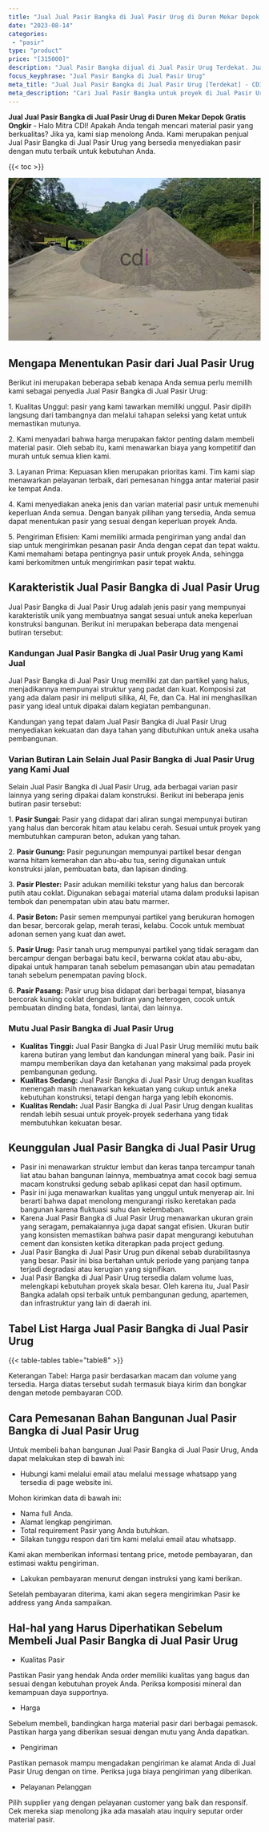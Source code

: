 ```yaml
---
title: "Jual Jual Pasir Bangka di Jual Pasir Urug di Duren Mekar Depok Gratis Ongkir"
date: "2023-08-14"
categories:
 - "pasir"
type: "product"
price: "[315000]"
description: "Jual Pasir Bangka dijual di Jual Pasir Urug Terdekat. Jual Pasir Bangka ini sering digunakan dalam proyek konstruksi sebagai material adukan yang berkualitas dan halus. Hubungi kami untuk informasi lebih lanjut."
focus_keyphrase: "Jual Pasir Bangka di Jual Pasir Urug"
meta_title: "Jual Jual Pasir Bangka di Jual Pasir Urug [Terdekat] - CDI"
meta_description: "Cari Jual Pasir Bangka untuk proyek di Jual Pasir Urug? Kami menawarkan Jual Pasir Bangka berkualitas untuk bahan campuran. Dapatkan penawaran terbaik sekarang."
---
```


**Jual Jual Pasir Bangka di Jual Pasir Urug di Duren Mekar Depok Gratis Ongkir** - Halo Mitra CDI! Apakah Anda tengah mencari material pasir yang berkualitas? Jika ya, kami siap menolong Anda. Kami merupakan penjual Jual Pasir Bangka di Jual Pasir Urug yang bersedia menyediakan pasir dengan mutu terbaik untuk kebutuhan Anda.

{{< toc >}}

![Jual Jual Pasir Bangka di Jual Pasir Urug di Duren Mekar Depok Gratis Ongkir](/images/pasir/pasir-bangunan-39.jpg)

## Mengapa Menentukan Pasir dari Jual Pasir Urug

Berikut ini merupakan beberapa sebab kenapa Anda semua perlu memilih kami sebagai penyedia Jual Pasir Bangka di Jual Pasir Urug:

1\.  Kualitas Unggul: pasir yang kami tawarkan memiliki unggul. Pasir dipilih langsung dari tambangnya dan melalui tahapan seleksi yang ketat untuk memastikan mutunya.

2\.  Kami menyadari bahwa harga merupakan faktor penting dalam membeli material pasir. Oleh sebab itu, kami menawarkan biaya yang kompetitif dan murah untuk semua klien kami.

3\.  Layanan Prima: Kepuasan klien merupakan prioritas kami. Tim kami siap menawarkan pelayanan terbaik, dari pemesanan hingga antar material pasir ke tempat Anda.

4\.  Kami menyediakan aneka jenis dan varian material pasir untuk memenuhi keperluan Anda semua. Dengan banyak pilihan yang tersedia, Anda semua dapat menentukan pasir yang sesuai dengan keperluan proyek Anda.

5\.  Pengiriman Efisien: Kami memiliki armada pengiriman yang andal dan siap untuk mengirimkan pesanan pasir Anda dengan cepat dan tepat waktu. Kami memahami betapa pentingnya pasir untuk proyek Anda, sehingga kami berkomitmen untuk mengirimkan pasir tepat waktu.

## Karakteristik Jual Pasir Bangka di Jual Pasir Urug

Jual Pasir Bangka di Jual Pasir Urug adalah jenis pasir yang mempunyai karakteristik unik yang membuatnya sangat sesuai untuk aneka keperluan konstruksi bangunan. Berikut ini merupakan beberapa data mengenai butiran tersebut:

### Kandungan Jual Pasir Bangka di Jual Pasir Urug yang Kami Jual

Jual Pasir Bangka di Jual Pasir Urug memiliki zat dan partikel yang halus, menjadikannya mempunyai struktur yang padat dan kuat. Komposisi zat yang ada dalam pasir ini meliputi silika, Al, Fe, dan Ca. Hal ini menghasilkan pasir yang ideal untuk dipakai dalam kegiatan pembangunan.

Kandungan yang tepat dalam Jual Pasir Bangka di Jual Pasir Urug menyediakan kekuatan dan daya tahan yang dibutuhkan untuk aneka usaha pembangunan.

### Varian Butiran Lain Selain Jual Pasir Bangka di Jual Pasir Urug yang Kami Jual

Selain Jual Pasir Bangka di Jual Pasir Urug, ada berbagai varian pasir lainnya yang sering dipakai dalam konstruksi. Berikut ini beberapa jenis butiran pasir tersebut:

1\.  **Pasir Sungai:** Pasir yang didapat dari aliran sungai mempunyai butiran yang halus dan bercorak hitam atau kelabu cerah. Sesuai untuk proyek yang membutuhkan campuran beton, adukan yang tahan.

2\.  **Pasir Gunung:** Pasir pegunungan mempunyai partikel besar dengan warna hitam kemerahan dan abu-abu tua, sering digunakan untuk konstruksi jalan, pembuatan bata, dan lapisan dinding.

3\.  **Pasir Plester:** Pasir adukan memiliki tekstur yang halus dan bercorak putih atau coklat. Digunakan sebagai material utama dalam produksi lapisan tembok dan penempatan ubin atau batu marmer.

4\.  **Pasir Beton:** Pasir semen mempunyai partikel yang berukuran homogen dan besar, bercorak gelap, merah terasi, kelabu. Cocok untuk membuat adonan semen yang kuat dan awet.

5\.  **Pasir Urug:** Pasir tanah urug mempunyai partikel yang tidak seragam dan bercampur dengan berbagai batu kecil, berwarna coklat atau abu-abu, dipakai untuk hamparan tanah sebelum pemasangan ubin atau pemadatan tanah sebelum penempatan paving block.

6\.  **Pasir Pasang:** Pasir urug bisa didapat dari berbagai tempat, biasanya bercorak kuning coklat dengan butiran yang heterogen, cocok untuk pembuatan dinding bata, fondasi, lantai, dan lainnya.

### Mutu Jual Pasir Bangka di Jual Pasir Urug

*   **Kualitas Tinggi:** Jual Pasir Bangka di Jual Pasir Urug memiliki mutu baik karena butiran yang lembut dan kandungan mineral yang baik. Pasir ini mampu memberikan daya dan ketahanan yang maksimal pada proyek pembangunan gedung.
*   **Kualitas Sedang:** Jual Pasir Bangka di Jual Pasir Urug dengan kualitas menengah masih menawarkan kekuatan yang cukup untuk aneka kebutuhan konstruksi, tetapi dengan harga yang lebih ekonomis.
*   **Kualitas Rendah:** Jual Pasir Bangka di Jual Pasir Urug dengan kualitas rendah lebih sesuai untuk proyek-proyek sederhana yang tidak membutuhkan kekuatan besar.

## Keunggulan Jual Pasir Bangka di Jual Pasir Urug

*   Pasir ini menawarkan struktur lembut dan keras tanpa tercampur tanah liat atau bahan bangunan lainnya, membuatnya amat cocok bagi semua macam konstruksi gedung sebab aplikasi cepat dan hasil optimum.
*   Pasir ini juga menawarkan kualitas yang unggul untuk menyerap air. Ini berarti bahwa dapat menolong mengurangi risiko keretakan pada bangunan karena fluktuasi suhu dan kelembaban.
*   Karena Jual Pasir Bangka di Jual Pasir Urug menawarkan ukuran grain yang seragam, pemakaiannya juga dapat sangat efisien. Ukuran butir yang konsisten memastikan bahwa pasir dapat mengurangi kebutuhan cement dan konsisten ketika diterapkan pada project gedung.
*   Jual Pasir Bangka di Jual Pasir Urug pun dikenal sebab durabilitasnya yang besar. Pasir ini bisa bertahan untuk periode yang panjang tanpa terjadi degradasi atau kerugian yang signifikan.
*   Jual Pasir Bangka di Jual Pasir Urug tersedia dalam volume luas, melengkapi kebutuhan proyek skala besar. Oleh karena itu, Jual Pasir Bangka adalah opsi terbaik untuk pembangunan gedung, apartemen, dan infrastruktur yang lain di daerah ini.

## Tabel List Harga Jual Pasir Bangka di Jual Pasir Urug

{{< table-tables table="table8" >}}

Keterangan Tabel: Harga pasir berdasarkan macam dan volume yang tersedia. Harga diatas tersebut sudah termasuk biaya kirim dan bongkar dengan metode pembayaran COD.

## Cara Pemesanan Bahan Bangunan Jual Pasir Bangka di Jual Pasir Urug

Untuk membeli bahan bangunan Jual Pasir Bangka di Jual Pasir Urug, Anda dapat melakukan step di bawah ini:

*   Hubungi kami melalui email atau melalui message whatsapp yang tersedia di page website ini.

Mohon kirimkan data di bawah ini:

*   Nama full Anda.
*   Alamat lengkap pengiriman.
*   Total requirement Pasir yang Anda butuhkan.
*   Silakan tunggu respon dari tim kami melalui email atau whatsapp.

Kami akan memberikan informasi tentang price, metode pembayaran, dan estimasi waktu pengiriman.
*   Lakukan pembayaran menurut dengan instruksi yang kami berikan.

Setelah pembayaran diterima, kami akan segera mengirimkan Pasir ke address yang Anda sampaikan.

## Hal-hal yang Harus Diperhatikan Sebelum Membeli Jual Pasir Bangka di Jual Pasir Urug

*   Kualitas Pasir

Pastikan Pasir yang hendak Anda order memiliki kualitas yang bagus dan sesuai dengan kebutuhan proyek Anda. Periksa komposisi mineral dan kemampuan daya supportnya.
*   Harga

Sebelum membeli, bandingkan harga material pasir dari berbagai pemasok. Pastikan harga yang diberikan sesuai dengan mutu yang Anda dapatkan.
*   Pengiriman

Pastikan pemasok mampu mengadakan pengiriman ke alamat Anda di Jual Pasir Urug dengan on time. Periksa juga biaya pengiriman yang diberikan.
*   Pelayanan Pelanggan

Pilih supplier yang dengan pelayanan customer yang baik dan responsif. Cek mereka siap menolong jika ada masalah atau inquiry seputar order material pasir.